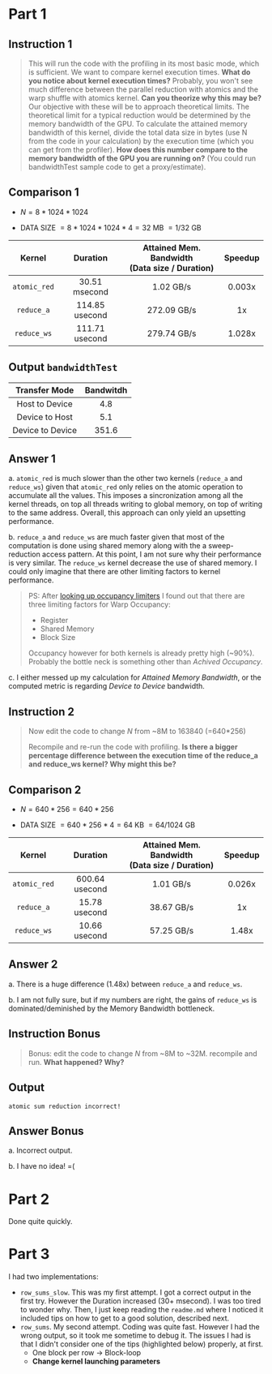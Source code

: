 # Part 1

## Instruction 1
> This will run the code with the profiling in its most basic mode, which is
sufficient. We want to compare kernel execution times. **What do you notice
about kernel execution times?** Probably, you won't see much difference between
the parallel reduction with atomics and the warp shuffle with atomics kernel.
**Can you theorize why this may be?** Our objective with these will be to
approach theoretical limits. The theoretical limit for a typical reduction would
be determined by the memory bandwidth of the GPU. To calculate the attained
memory bandwidth of this kernel, divide the total data size in bytes (use N from
the code in your calculation) by the execution time (which you can get from the
profiler). **How does this number compare to the memory bandwidth of the GPU you
are running on?** (You could run bandwidthTest sample code to get a
proxy/estimate).

## Comparison 1

- $N = 8*1024*1024$

- DATA SIZE $=8*1024*1024*4=32$ MB $=1/32$ GB

|    Kernel    |    Duration    | Attained Mem. Bandwidth<br>(Data size / Duration) | Speedup |
|:------------:|:--------------:|:-------------------------------------------------:|:-------:|
| `atomic_red` | 30.51 msecond  |                     1.02 GB/s                     | 0.003x  |
|  `reduce_a`  | 114.85 usecond |                    272.09 GB/s                    |   1x    |
| `reduce_ws`  | 111.71 usecond |                    279.74 GB/s                    | 1.028x  |
    
## Output `bandwidthTest`

|  Transfer Mode   | Bandwitdh |
|:----------------:|:---------:|
|  Host to Device  |    4.8    |
|  Device to Host  |    5.1    |
| Device to Device |   351.6   |

## Answer 1

a. `atomic_red` is much slower than the other two kernels (`reduce_a` and
`reduce_ws`) given that `atomic_red` only relies on the atomic operation to
accumulate all the values. This imposes a sincronization among all the kernel
threads, on top all threads writing to global memory, on top of writing to the
same address. Overall, this approach can only yield an upsetting performance.

b. `reduce_a` and `reduce_ws` are much faster given that most of the computation
is done using shared memory along with the a sweep-reduction access pattern. At
this point, I am not sure why their performance is very similar. The `reduce_ws`
kernel decrease the use of shared memory. I could only imagine that there are
other limiting factors to kernel performance.

> PS: After [looking up occupancy
> limiters](https://on-demand.gputechconf.com/gtc-express/2011/presentations/cuda_webinars_WarpsAndOccupancy.pdf)
> I found out that there are three limiting factors for Warp Occupancy:
> - Register
> - Shared Memory
> - Block Size
>
> Occupancy however for both kernels is already pretty high (~90%). Probably
the bottle neck is something other than *Achived Occupancy*.

c. I either messed up my calculation for *Attained Memory Bandwidth*, or the
computed metric is regarding *Device to Device* bandwidth.

## Instruction 2

> Now edit the code to change *N* from ~8M to 163840 (=640*256)
>
> Recompile and re-run the code with profiling. **Is there a bigger percentage
difference between the execution time of the reduce_a and reduce_ws kernel? Why
might this be?**

## Comparison 2

- $N = 640*256 = 640 * 256$

- DATA SIZE $=640 * 256 * 4 = 64$ KB $=64/1024$ GB

|    Kernel    |    Duration    | Attained Mem. Bandwidth<br>(Data size / Duration) | Speedup |
|:------------:|:--------------:|:-------------------------------------------------:|:-------:|
| `atomic_red` | 600.64 usecond |                     1.01 GB/s                     | 0.026x  |
|  `reduce_a`  | 15.78 usecond  |                    38.67 GB/s                     |   1x    |
| `reduce_ws`  | 10.66 usecond  |                    57.25 GB/s                     |  1.48x  |

## Answer 2

a. There is a huge difference (1.48x) between `reduce_a` and `reduce_ws`.

b. I am not fully sure, but if my numbers are right, the gains of `reduce_ws` is
dominated/deminished by the Memory Bandwidth bottleneck.

## Instruction Bonus

> Bonus: edit the code to change *N* from ~8M to ~32M.  recompile and run.
**What happened? Why?**

## Output

```
atomic sum reduction incorrect!
```

## Answer Bonus

a. Incorrect output.

b. I have no idea! =(

# Part 2

Done quite quickly.

# Part 3

I had two implementations:
  - `row_sums_slow`. This was my first attempt. I got a correct output in the
  first try. However the Duration increased (30+ msecond). I was too tired to
  wonder why. Then, I just keep reading the `readme.md` where I noticed it
  included tips on how to get to a good solution, described next.
  - `row_sums`. My second attempt. Coding was quite fast. However I had the
  wrong output, so it took me sometime to debug it. The issues I had is that I
  didn't consider one of the tips (highlighted below) properly, at first.
    - One block per row -> Block-loop
    - **Change kernel launching parameters**